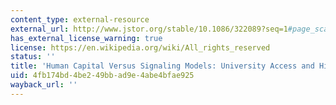 ```yaml
---
content_type: external-resource
external_url: http://www.jstor.org/stable/10.1086/322089?seq=1#page_scan_tab_contents
has_external_license_warning: true
license: https://en.wikipedia.org/wiki/All_rights_reserved
status: ''
title: 'Human Capital Versus Signaling Models: University Access and High School Dropouts'
uid: 4fb174bd-4be2-49bb-ad9e-4abe4bfae925
wayback_url: ''
---
```

